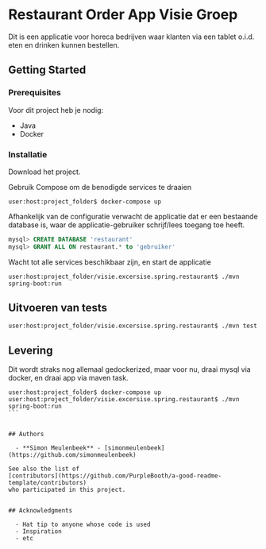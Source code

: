Restaurant Order App
Visie Groep
=====

Dit is een applicatie voor horeca bedrijven waar klanten via een tablet o.i.d. eten en drinken kunnen bestellen. 

## Getting Started

### Prerequisites

Voor dit project heb je nodig:
- Java
- Docker

### Installatie

Download het project.


Gebruik Compose om de benodigde services te draaien

```shell
user:host:project_folder$ docker-compose up
```

Afhankelijk van de configuratie verwacht de applicatie dat er een bestaande database is, waar de applicatie-gebruiker schrijf/lees toegang toe heeft.

```SQL
mysql> CREATE DATABASE 'restaurant'
mysql> GRANT ALL ON restaurant.* to 'gebruiker'
```

Wacht tot alle services beschikbaar zijn, en start de applicatie

```shell
user:host:project_folder/visie.excersise.spring.restaurant$ ./mvn spring-boot:run
```


## Uitvoeren van tests

```shell
user:host:project_folder/visie.excersise.spring.restaurant$ ./mvn test
```

## Levering

Dit wordt straks nog allemaal gedockerized, maar voor nu, draai mysql via docker, en draai app via maven task.

````shell
user:host:project_folder$ docker-compose up
user:host:project_folder/visie.excersise.spring.restaurant$ ./mvn spring-boot:run
```


## Authors

  - **Simon Meulenbeek** - [simonmeulenbeek](https://github.com/simonmeulenbeek)

See also the list of
[contributors](https://github.com/PurpleBooth/a-good-readme-template/contributors)
who participated in this project.


## Acknowledgments

  - Hat tip to anyone whose code is used
  - Inspiration
  - etc
